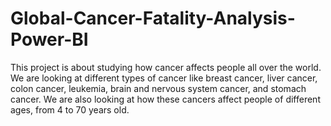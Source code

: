 # Global-Cancer-Fatality-Analysis-Power-BI
This project is about studying how cancer affects people all over the world. We are looking at different types of cancer like breast cancer, liver cancer, colon cancer, leukemia, brain and nervous system cancer, and stomach cancer. We are also looking at how these cancers affect people of different ages, from 4 to 70 years old.
